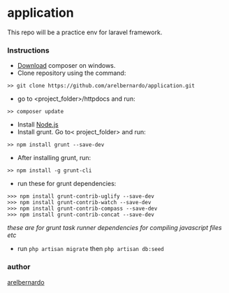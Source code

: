 # application
This repo will be a practice env for laravel framework.

### Instructions
* [Download](https://getcomposer.org/download/) composer on windows.
* Clone repository using the command:
```
>> git clone https://github.com/arelbernardo/application.git
```
* go to <project_folder>/httpdocs and run:
```
>> composer update
```
* Install [Node.js](https://nodejs.org/en/)
* Install grunt. Go to< project_folder> and run:
```
>> npm install grunt --save-dev
```
* After installing grunt, run:
```
>> npm install -g grunt-cli
```
* run these for grunt dependencies:
```
>>> npm install grunt-contrib-uglify --save-dev
>>> npm install grunt-contrib-watch --save-dev
>>> npm install grunt-contrib-compass --save-dev
>>> npm install grunt-contrib-concat --save-dev
```
_these are for grunt task runner dependencies for compiling javascript files etc_

* run ``` php artisan migrate ``` then ``` php artisan db:seed ```


### author
[arelbernardo](https://www.facebook.com/arelbernardo)
